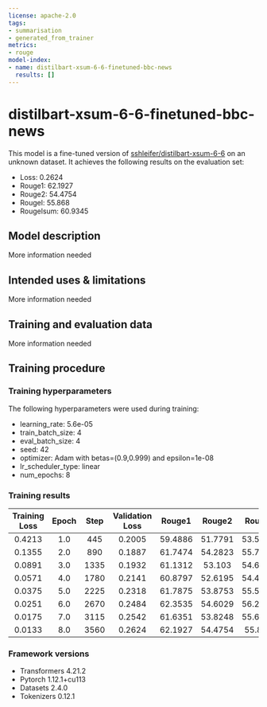 ```yaml
---
license: apache-2.0
tags:
- summarisation
- generated_from_trainer
metrics:
- rouge
model-index:
- name: distilbart-xsum-6-6-finetuned-bbc-news
  results: []
---
```


<!-- This model card has been generated automatically according to the information the Trainer had access to. You
should probably proofread and complete it, then remove this comment. -->

# distilbart-xsum-6-6-finetuned-bbc-news

This model is a fine-tuned version of [sshleifer/distilbart-xsum-6-6](https://huggingface.co/sshleifer/distilbart-xsum-6-6) on an unknown dataset.
It achieves the following results on the evaluation set:
- Loss: 0.2624
- Rouge1: 62.1927
- Rouge2: 54.4754
- Rougel: 55.868
- Rougelsum: 60.9345

## Model description

More information needed

## Intended uses & limitations

More information needed

## Training and evaluation data

More information needed

## Training procedure

### Training hyperparameters

The following hyperparameters were used during training:
- learning_rate: 5.6e-05
- train_batch_size: 4
- eval_batch_size: 4
- seed: 42
- optimizer: Adam with betas=(0.9,0.999) and epsilon=1e-08
- lr_scheduler_type: linear
- num_epochs: 8

### Training results

| Training Loss | Epoch | Step | Validation Loss | Rouge1  | Rouge2  | Rougel  | Rougelsum |
|:-------------:|:-----:|:----:|:---------------:|:-------:|:-------:|:-------:|:---------:|
| 0.4213        | 1.0   | 445  | 0.2005          | 59.4886 | 51.7791 | 53.5126 | 58.3405   |
| 0.1355        | 2.0   | 890  | 0.1887          | 61.7474 | 54.2823 | 55.7324 | 60.5787   |
| 0.0891        | 3.0   | 1335 | 0.1932          | 61.1312 | 53.103  | 54.6992 | 59.8923   |
| 0.0571        | 4.0   | 1780 | 0.2141          | 60.8797 | 52.6195 | 54.4402 | 59.5298   |
| 0.0375        | 5.0   | 2225 | 0.2318          | 61.7875 | 53.8753 | 55.5068 | 60.5448   |
| 0.0251        | 6.0   | 2670 | 0.2484          | 62.3535 | 54.6029 | 56.2804 | 61.031    |
| 0.0175        | 7.0   | 3115 | 0.2542          | 61.6351 | 53.8248 | 55.6399 | 60.3765   |
| 0.0133        | 8.0   | 3560 | 0.2624          | 62.1927 | 54.4754 | 55.868  | 60.9345   |


### Framework versions

- Transformers 4.21.2
- Pytorch 1.12.1+cu113
- Datasets 2.4.0
- Tokenizers 0.12.1
